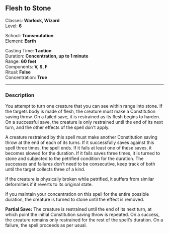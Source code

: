 ## Flesh to Stone

Classes: **Warlock, Wizard**  
Level: **6**  

School: **Transmutation**  
Element: **Earth**  

Casting Time: **1 action**  
Duration: **Concentration, up to 1 minute**  
Range: **60 feet**  
Components: **V, S, F**  
Ritual: **False**  
Concentration: **True**  

------

### Description

You attempt to turn one creature that you can see within range into stone. If the targets body is made of flesh, the creature must make a Constitution saving throw. On a failed save, it is restrained as its flesh begins to harden. On a successful save, the creature is only restrained until the end of its next turn, and the other effects of the spell don't apply.

A creature restrained by this spell must make another Constitution saving throw at the end of each of its turns. If it successfully saves against this spell three times, the spell ends. If it fails at least one of these saves, it becomes slowed for the duration. If it fails saves three times, it is turned to stone and subjected to the petrified condition for the duration. The successes and failures don't need to be consecutive, keep track of both until the target collects three of a kind.

If the creature is physically broken while petrified, it suffers from similar deformities if it reverts to its original state.

If you maintain your concentration on this spell for the entire possible duration, the creature is turned to stone until the effect is removed.

**Partial Save:** The creature is restrained until the end of its next turn, at which point the initial Constitution saving throw is repeated. On a success, the creature remains only restrained for the rest of the spell's duration. On a failure, the spell proceeds as per usual.